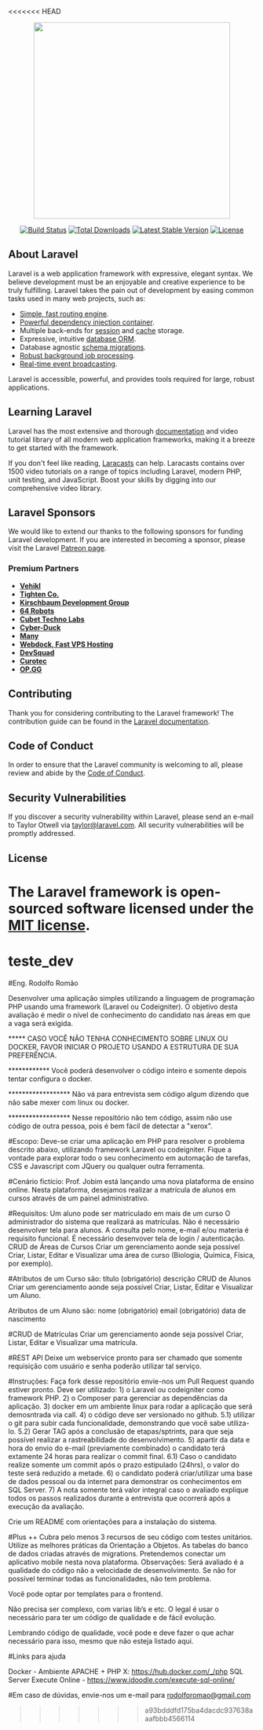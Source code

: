 <<<<<<< HEAD
<p align="center"><a href="https://laravel.com" target="_blank"><img src="https://raw.githubusercontent.com/laravel/art/master/logo-lockup/5%20SVG/2%20CMYK/1%20Full%20Color/laravel-logolockup-cmyk-red.svg" width="400"></a></p>

<p align="center">
<a href="https://travis-ci.org/laravel/framework"><img src="https://travis-ci.org/laravel/framework.svg" alt="Build Status"></a>
<a href="https://packagist.org/packages/laravel/framework"><img src="https://img.shields.io/packagist/dt/laravel/framework" alt="Total Downloads"></a>
<a href="https://packagist.org/packages/laravel/framework"><img src="https://img.shields.io/packagist/v/laravel/framework" alt="Latest Stable Version"></a>
<a href="https://packagist.org/packages/laravel/framework"><img src="https://img.shields.io/packagist/l/laravel/framework" alt="License"></a>
</p>

## About Laravel

Laravel is a web application framework with expressive, elegant syntax. We believe development must be an enjoyable and creative experience to be truly fulfilling. Laravel takes the pain out of development by easing common tasks used in many web projects, such as:

- [Simple, fast routing engine](https://laravel.com/docs/routing).
- [Powerful dependency injection container](https://laravel.com/docs/container).
- Multiple back-ends for [session](https://laravel.com/docs/session) and [cache](https://laravel.com/docs/cache) storage.
- Expressive, intuitive [database ORM](https://laravel.com/docs/eloquent).
- Database agnostic [schema migrations](https://laravel.com/docs/migrations).
- [Robust background job processing](https://laravel.com/docs/queues).
- [Real-time event broadcasting](https://laravel.com/docs/broadcasting).

Laravel is accessible, powerful, and provides tools required for large, robust applications.

## Learning Laravel

Laravel has the most extensive and thorough [documentation](https://laravel.com/docs) and video tutorial library of all modern web application frameworks, making it a breeze to get started with the framework.

If you don't feel like reading, [Laracasts](https://laracasts.com) can help. Laracasts contains over 1500 video tutorials on a range of topics including Laravel, modern PHP, unit testing, and JavaScript. Boost your skills by digging into our comprehensive video library.

## Laravel Sponsors

We would like to extend our thanks to the following sponsors for funding Laravel development. If you are interested in becoming a sponsor, please visit the Laravel [Patreon page](https://patreon.com/taylorotwell).

### Premium Partners

- **[Vehikl](https://vehikl.com/)**
- **[Tighten Co.](https://tighten.co)**
- **[Kirschbaum Development Group](https://kirschbaumdevelopment.com)**
- **[64 Robots](https://64robots.com)**
- **[Cubet Techno Labs](https://cubettech.com)**
- **[Cyber-Duck](https://cyber-duck.co.uk)**
- **[Many](https://www.many.co.uk)**
- **[Webdock, Fast VPS Hosting](https://www.webdock.io/en)**
- **[DevSquad](https://devsquad.com)**
- **[Curotec](https://www.curotec.com/)**
- **[OP.GG](https://op.gg)**

## Contributing

Thank you for considering contributing to the Laravel framework! The contribution guide can be found in the [Laravel documentation](https://laravel.com/docs/contributions).

## Code of Conduct

In order to ensure that the Laravel community is welcoming to all, please review and abide by the [Code of Conduct](https://laravel.com/docs/contributions#code-of-conduct).

## Security Vulnerabilities

If you discover a security vulnerability within Laravel, please send an e-mail to Taylor Otwell via [taylor@laravel.com](mailto:taylor@laravel.com). All security vulnerabilities will be promptly addressed.

## License

The Laravel framework is open-sourced software licensed under the [MIT license](https://opensource.org/licenses/MIT).
=======
# teste_dev

#Eng. Rodolfo Romão

Desenvolver uma aplicação simples utilizando a linguagem de programação PHP usando uma framework (Laravel ou Codeigniter).
O objetivo desta avaliação é medir o nível de conhecimento do candidato nas áreas em que a vaga será exigida.

***** CASO VOCÊ NÃO TENHA CONHECIMENTO SOBRE LINUX OU DOCKER, FAVOR INICIAR O PROJETO USANDO A ESTRUTURA DE SUA PREFERÊNCIA.

************ Você poderá desenvolver o código inteiro e somente depois tentar configura o docker.

****************** Não vá para entrevista sem código algum dizendo que não sabe mexer com linux ou docker.

****************** Nesse repositório não tem código, assim não use código de outra pessoa, pois é bem fácil de detectar a "xerox".

#Escopo:
Deve-se criar uma aplicação em PHP para resolver o problema descrito abaixo, utilizando framework Laravel ou codeigniter. Fique a vontade para explorar todo o seu conhecimento em automação de tarefas, CSS e Javascript com JQuery ou qualquer outra ferramenta.

#Cenário fictício:
Prof. Jobim está lançando uma nova plataforma de ensino online. Nesta plataforma, desejamos realizar a matrícula de alunos em cursos através de um painel administrativo.

#Requisitos:
Um aluno pode ser matriculado em mais de um curso
O administrador do sistema que realizará as matrículas. Não é necessário desenvolver tela para alunos.
A consulta pelo nome, e-mail e/ou materia é requisito funcional.
É necessário desenvover tela de login / autenticação.
CRUD de Áreas de Cursos
Criar um gerenciamento aonde seja possível Criar, Listar, Editar e Visualizar uma área de curso (Biologia, Química, Física, por exemplo).

#Atributos de um Curso são:
título (obrigatório)
descrição
CRUD de Alunos
Criar um gerenciamento aonde seja possível Criar, Listar, Editar e Visualizar um Aluno.

Atributos de um Aluno são:
nome (obrigatório)
email (obrigatório)
data de nascimento

#CRUD de Matrículas
Criar um gerenciamento aonde seja possível Criar, Listar, Editar e Visualizar uma matrícula.

#REST API
Deixe um webservice pronto para ser chamado que somente requisição com usuário e senha poderão utilizar tal serviço.

#Instruções:
Faça fork desse repositório envie-nos um Pull Request quando estiver pronto.
Deve ser utilizado:
    1) o Laravel ou codeigniter como framework PHP.
    2) o Composer para gerenciar as dependências da aplicação.
    3) docker em um ambiente linux para rodar a aplicação que será demosntrada via call.
    4) o código deve ser versionado no github.
       5.1) utilizar o git para subir cada funcionalidade, demonstrando que você sabe utiliza-lo.
       5.2) Gerar TAG após a conclusão de etapas/sptrints, para que seja possível realizar a rastreabilidade do desenvolvimento.
    5) apartir da data e hora do envio do e-mail (previamente combinado) o candidato terá extamente 24 horas para realizar o commit final.
       6.1) Caso o candidato realize somente um commit após o prazo estipulado (24hrs), o valor do teste será reduzido a metade.
    6) o candidato poderá criar/utilizar uma base de dados pessoal ou da internet para demonstrar os conhecimentos em SQL Server.
    7) A nota somente terá valor integral caso o avaliado explique todos os passos realizados durante a entrevista que ocorrerá após a execução da avaliação.
    
Crie um README com orientações para a instalação do sistema.


#Plus ++
Cubra pelo menos 3 recursos de seu código com testes unitários.
Utilize as melhores práticas da Orientação a Objetos.
As tabelas do banco de dados criadas através de migrations.
Pretendemos conectar um aplicativo mobile nesta nova plataforma.
Observações:
Será avaliado é a qualidade do código não a velocidade de desenvolvimento.
Se não for possível terminar todas as funcionalidades, não tem problema.

Você pode optar por templates para o frontend.

Não precisa ser complexo, com varias lib’s e etc. O legal é usar o necessário para ter um código de qualidade e de fácil evolução.

Lembrando código de qualidade, você pode e deve fazer o que achar necessário para isso, mesmo que não esteja listado aqui.

#Links para ajuda

Docker - Ambiente APACHE + PHP X: https://hub.docker.com/_/php
SQL Server Execute Online -  https://www.jdoodle.com/execute-sql-online/

#Em caso de dúvidas, envie-nos um e-mail para rodolforomao@gmail.com
>>>>>>> a93bdddfd175ba4dacdc937638aaafbbb4566114
